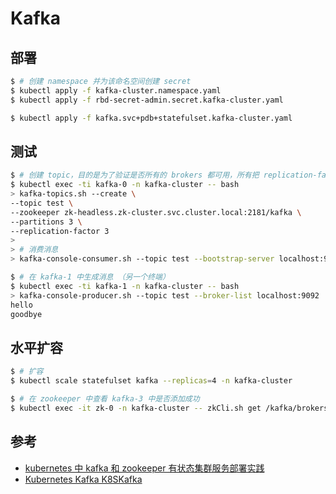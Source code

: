 # Kafka

## 部署

```bash
$ # 创建 namespace 并为该命名空间创建 secret
$ kubectl apply -f kafka-cluster.namespace.yaml
$ kubectl apply -f rbd-secret-admin.secret.kafka-cluster.yaml

$ kubectl apply -f kafka.svc+pdb+statefulset.kafka-cluster.yaml
```

## 测试

```bash
$ # 创建 topic，目的是为了验证是否所有的 brokers 都可用，所有把 replication-factor 设置为最大（即 kafka 集群大小）
$ kubectl exec -ti kafka-0 -n kafka-cluster -- bash
> kafka-topics.sh --create \
--topic test \
--zookeeper zk-headless.zk-cluster.svc.cluster.local:2181/kafka \
--partitions 3 \
--replication-factor 3
>
> # 消费消息
> kafka-console-consumer.sh --topic test --bootstrap-server localhost:9092
```

```bash
$ # 在 kafka-1 中生成消息 （另一个终端）
$ kubectl exec -ti kafka-1 -n kafka-cluster -- bash
> kafka-console-producer.sh --topic test --broker-list localhost:9092
hello
goodbye
```


## 水平扩容

```bash
$ # 扩容
$ kubectl scale statefulset kafka --replicas=4 -n kafka-cluster

$ # 在 zookeeper 中查看 kafka-3 中是否添加成功
$ kubectl exec -it zk-0 -n kafka-cluster -- zkCli.sh get /kafka/brokers/ids/3
```


## 参考

* [kubernetes 中 kafka 和 zookeeper 有状态集群服务部署实践](https://www.qcloud.com/community/article/198250)
* [Kubernetes Kafka K8SKafka](https://github.com/kubernetes/contrib/tree/master/statefulsets/kafka)
